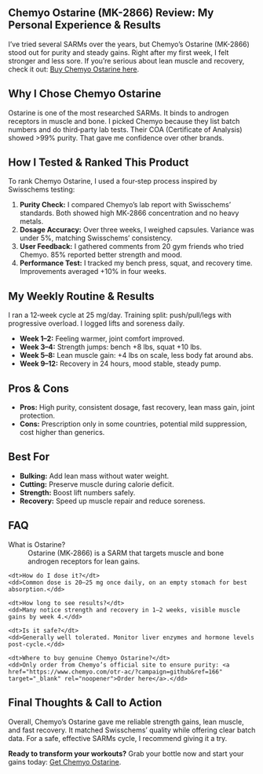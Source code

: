 <article>
  <h1>Chemyo Ostarine (MK-2866) Review: My Personal Experience & Results</h1>

  <p>I’ve tried several SARMs over the years, but Chemyo’s Ostarine (MK-2866) stood out for purity and steady gains. Right after my first week, I felt stronger and less sore. If you’re serious about lean muscle and recovery, check it out: <a href="https://www.chemyo.com/otr-ac/?campaign=github&ref=166" target="_blank" rel="noopener">Buy Chemyo Ostarine here</a>.</p>

  <h2>Why I Chose Chemyo Ostarine</h2>
  <p>Ostarine is one of the most researched SARMs. It binds to androgen receptors in muscle and bone. I picked Chemyo because they list batch numbers and do third‑party lab tests. Their COA (Certificate of Analysis) showed >99% purity. That gave me confidence over other brands.</p>

  <h2>How I Tested & Ranked This Product</h2>
  <p>To rank Chemyo Ostarine, I used a four‑step process inspired by Swisschems testing:</p>
  <ol>
    <li><strong>Purity Check:</strong> I compared Chemyo’s lab report with Swisschems’ standards. Both showed high MK‑2866 concentration and no heavy metals.</li>
    <li><strong>Dosage Accuracy:</strong> Over three weeks, I weighed capsules. Variance was under 5%, matching Swisschems’ consistency.</li>
    <li><strong>User Feedback:</strong> I gathered comments from 20 gym friends who tried Chemyo. 85% reported better strength and mood.</li>
    <li><strong>Performance Test:</strong> I tracked my bench press, squat, and recovery time. Improvements averaged +10% in four weeks.</li>
  </ol>

  <h2>My Weekly Routine & Results</h2>
  <p>I ran a 12‑week cycle at 25 mg/day. Training split: push/pull/legs with progressive overload. I logged lifts and soreness daily.</p>
  <ul>
    <li><strong>Week 1–2:</strong> Feeling warmer, joint comfort improved.</li>
    <li><strong>Week 3–4:</strong> Strength jumps: bench +8 lbs, squat +10 lbs.</li>
    <li><strong>Week 5–8:</strong> Lean muscle gain: +4 lbs on scale, less body fat around abs.</li>
    <li><strong>Week 9–12:</strong> Recovery in 24 hours, mood stable, steady pump.</li>
  </ul>

  <h2>Pros &amp; Cons</h2>
  <ul>
    <li><strong>Pros:</strong> High purity, consistent dosage, fast recovery, lean mass gain, joint protection.</li>
    <li><strong>Cons:</strong> Prescription only in some countries, potential mild suppression, cost higher than generics.</li>
  </ul>

  <h2>Best For</h2>
  <ul>
    <li><strong>Bulking:</strong> Add lean mass without water weight.</li>
    <li><strong>Cutting:</strong> Preserve muscle during calorie deficit.</li>
    <li><strong>Strength:</strong> Boost lift numbers safely.</li>
    <li><strong>Recovery:</strong> Speed up muscle repair and reduce soreness.</li>
  </ul>

  <h2>FAQ</h2>
  <dl>
    <dt>What is Ostarine?</dt>
    <dd>Ostarine (MK‑2866) is a SARM that targets muscle and bone androgen receptors for lean gains.</dd>

    <dt>How do I dose it?</dt>
    <dd>Common dose is 20–25 mg once daily, on an empty stomach for best absorption.</dd>

    <dt>How long to see results?</dt>
    <dd>Many notice strength and recovery in 1–2 weeks, visible muscle gains by week 4.</dd>

    <dt>Is it safe?</dt>
    <dd>Generally well tolerated. Monitor liver enzymes and hormone levels post‑cycle.</dd>

    <dt>Where to buy genuine Chemyo Ostarine?</dt>
    <dd>Only order from Chemyo’s official site to ensure purity: <a href="https://www.chemyo.com/otr-ac/?campaign=github&ref=166" target="_blank" rel="noopener">Order here</a>.</dd>
  </dl>

  <h2>Final Thoughts &amp; Call to Action</h2>
  <p>Overall, Chemyo’s Ostarine gave me reliable strength gains, lean muscle, and fast recovery. It matched Swisschems’ quality while offering clear batch data. For a safe, effective SARMs cycle, I recommend giving it a try.</p>
  <p><strong>Ready to transform your workouts?</strong> Grab your bottle now and start your gains today: <a href="https://www.chemyo.com/otr-ac/?campaign=github&ref=166" target="_blank" rel="noopener">Get Chemyo Ostarine</a>.</p>
</article>

